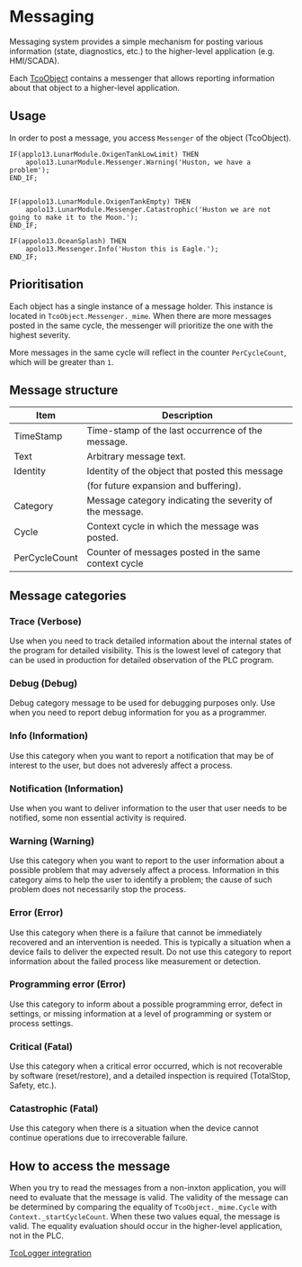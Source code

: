 # Messaging

Messaging system provides a simple mechanism for posting various information (state, diagnostics, etc.) to the higher-level application (e.g. HMI/SCADA).

Each [TcoObject](~\api\TcoCore\_Plc_.TcoCore.TcoObject.html) contains a messenger that allows reporting information about that object to a higher-level application.

## Usage

In order to post a message, you access `Messenger` of the object (TcoObject).

~~~iecst
IF(applo13.LunarModule.OxigenTankLowLimit) THEN
    apolo13.LunarModule.Messenger.Warning('Huston, we have a problem');
END_IF;    


IF(appolo13.LunarModule.OxigenTankEmpty) THEN
    apolo13.LunarModule.Messenger.Catastrophic('Huston we are not going to make it to the Moon.');
END_IF;   

IF(appolo13.OceanSplash) THEN
    apolo13.Messenger.Info('Huston this is Eagle.');
END_IF; 
~~~

## Prioritisation

Each object has a single instance of a message holder. This instance is located in `TcoObject.Messenger._mime`. When there are more messages posted in the same cycle, the messenger will prioritize the one with the highest severity.

More messages in the same cycle will reflect in the counter `PerCycleCount`, which will be greater than `1`.

## Message structure

| Item          | Description                                              |
|---------------|----------------------------------------------------------|
| TimeStamp     | Time-stamp of the last occurrence of the message.        |
| Text          | Arbitrary message text.                                  |
| Identity      | Identity of the object that posted this message          |
|               | (for future expansion and buffering).                    |
| Category      | Message category indicating the severity of the message. |
| Cycle         | Context cycle in which the message was posted.           |
| PerCycleCount | Counter of messages posted in the same context cycle     |


## Message categories

### Trace (Verbose)

Use when you need to track detailed information about the internal states of the program for detailed visibility. This is the lowest level of category that can be used in production for detailed observation of the PLC program.

### Debug (Debug)

Debug category message to be used for debugging purposes only. Use when you need to report debug information for you as a programmer.

### Info (Information)

Use this category when you want to report a notification that may be of interest to the user, but does not adveresly affect a process.

### Notification (Information)

Use when you want to deliver information to the user that user needs to be notified, some non essential activity is required.

### Warning (Warning)

Use this category when you want to report to the user information about a possible problem that may adversely affect a process.
Information in this category aims to help the user to identify a problem; the cause of such problem does not necessarily stop the process.

### Error (Error)

Use this category when there is a failure that cannot be immediately recovered and an intervention is needed. This is typically a situation when a device fails to deliver the expected result. Do not use this category to report information about the failed process like measurement or detection.

### Programming error (Error)

Use this category to inform about a possible programming error, defect in settings, or missing information at a level of programming or system or process settings.

### Critical  (Fatal)

Use this category when a critical error occurred, which is not recoverable by software (reset/restore), and a detailed inspection is required (TotalStop, Safety, etc.).

### Catastrophic (Fatal)

Use this category when there is a situation when the device cannot continue operations due to irrecoverable failure.

## How to access the message

When you try to read the messages from a non-inxton application, you will need to evaluate that the message is valid. The validity of the message can be determined by comparing the equality of `TcoObject._mime.Cycle` with `Context._startCycleCount`. When these two values equal, the message is valid. The equality evaluation should occur in the higher-level application, not in the PLC.

[TcoLogger integration](logger.md#tcomessenger-and-tcologger)